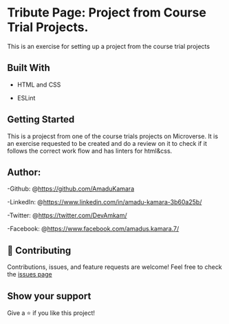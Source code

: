# Tribute Page: Project from Course Trial Projects.

This is an exercise for setting up a project from the course trial projects

## Built With

- HTML and CSS

- ESLint

## Getting Started

This is a projecst from one of the course trials projects on Microverse. It is an exercise requested to be created and do a review on it to check if it follows the correct work flow and has linters for html&css.

## Author:

-Github: @<https://github.com/AmaduKamara>

-LinkedIn: @<https://www.linkedin.com/in/amadu-kamara-3b60a25b/>

-Twitter: @<https://twitter.com/DevAmkam/>

-Facebook: @<https://www.facebook.com/amadus.kamara.7/>

## 🤝 Contributing

Contributions, issues, and feature requests are welcome!
Feel free to check the <a href="https://github.com/AmaduKamara/tribute-page/issues">issues page</a>

## Show your support

Give a ⭐️ if you like this project!

